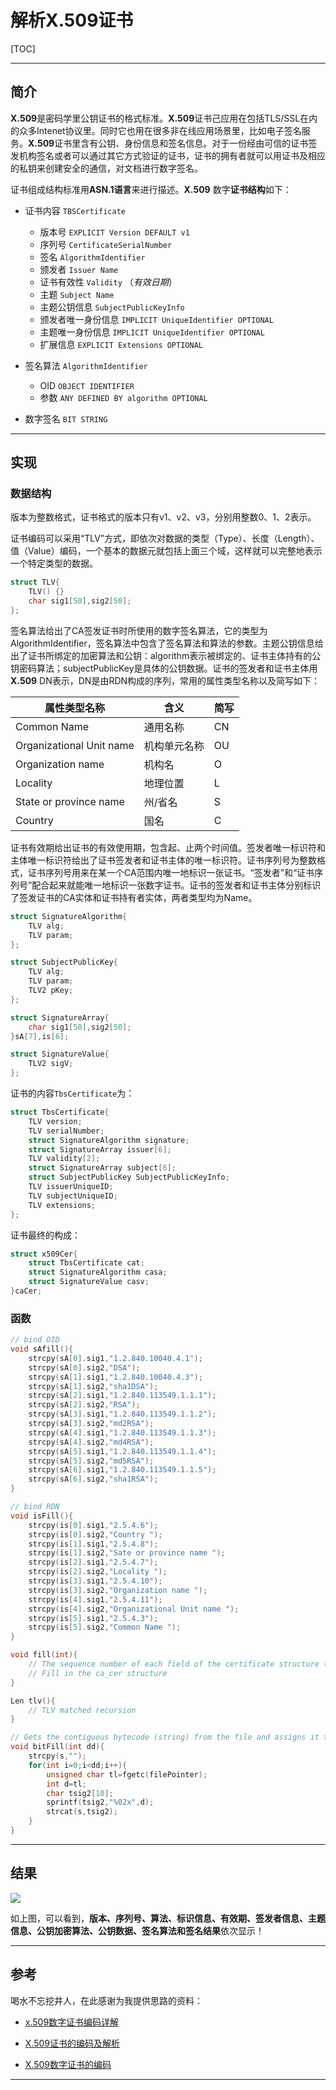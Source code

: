 # 解析**X.509**证书 


[TOC]

---

## 简介

**X.509**是密码学里公钥证书的格式标准。**X.509**证书己应用在包括TLS/SSL在内的众多Intenet协议里。同时它也用在很多非在线应用场景里，比如电子签名服务。**X.509**证书里含有公钥、身份信息和签名信息。对于一份经由可信的证书签发机构签名或者可以通过其它方式验证的证书，证书的拥有者就可以用证书及相应的私钥来创建安全的通信，对文档进行数字签名。

证书组成结构标准用**ASN.1语言**来进行描述。**X.509** 数字**证书结构**如下：

- 证书内容 `TBSCertificate`

  - 版本号 `EXPLICIT Version DEFAULT v1`
  - 序列号 `CertificateSerialNumber`
  - 签名 `AlgorithmIdentifier`
  - 颁发者  `Issuer Name`
  - 证书有效性 `Validity` （*有效日期*）
  - 主题 `Subject Name`
  - 主题公钥信息 `SubjectPublicKeyInfo`
  - 颁发者唯一身份信息 `IMPLICIT UniqueIdentifier OPTIONAL`
  - 主题唯一身份信息 `IMPLICIT UniqueIdentifier OPTIONAL`
  - 扩展信息 `EXPLICIT Extensions OPTIONAL`
- 签名算法 `AlgorithmIdentifier`
  - OID `OBJECT IDENTIFIER`
  - 参数 `ANY DEFINED BY algorithm OPTIONAL`
- 数字签名 `BIT STRING`

---

## 实现

### 数据结构

版本为整数格式，证书格式的版本只有v1、v2、v3，分别用整数0、1、2表示。

证书编码可以采用“TLV”方式，即依次对数据的类型（Type）、长度（Length）、值（Value）编码，一个基本的数据元就包括上面三个域，这样就可以完整地表示一个特定类型的数据。

```c
struct TLV{
    TLV() {}
    char sig1[50],sig2[50];
};
```

签名算法给出了CA签发证书时所使用的数字签名算法，它的类型为AlgorithmIdentifier，签名算法中包含了签名算法和算法的参数。主题公钥信息给出了证书所绑定的加密算法和公钥：algorithm表示被绑定的、证书主体持有的公钥密码算法；subjectPublicKey是具体的公钥数据。证书的签发者和证书主体用**X.509** DN表示，DN是由RDN构成的序列，常用的属性类型名称以及简写如下：

| 属性类型名称             | 含义         | 简写 |
| ------------------------ | ------------ | ---- |
| Common Name              | 通用名称     | CN   |
| Organizational Unit name | 机构单元名称 | OU   |
| Organization name        | 机构名       | O    |
| Locality                 | 地理位置     | L    |
| State or province name   | 州/省名      | S    |
| Country                  | 国名         | C    |

证书有效期给出证书的有效使用期，包含起、止两个时间值。签发者唯一标识符和主体唯一标识符给出了证书签发者和证书主体的唯一标识符。证书序列号为整数格式，证书序列号用来在某一个CA范围内唯一地标识一张证书。“签发者”和“证书序列号”配合起来就能唯一地标识一张数字证书。证书的签发者和证书主体分别标识了签发证书的CA实体和证书持有者实体，两者类型均为Name。

```c
struct SignatureAlgorithm{
    TLV alg;
    TLV param;
};

struct SubjectPublicKey{
    TLV alg;
    TLV param;
    TLV2 pKey;
};

struct SignatureArray{
    char sig1[50],sig2[50];
}sA[7],is[6];

struct SignatureValue{
    TLV2 sigV;
};
```

证书的内容`TbsCertificate`为：

```c
struct TbsCertificate{
    TLV version;
    TLV serialNumber;
    struct SignatureAlgorithm signature;
    struct SignatureArray issuer[6];
    TLV validity[2];
    struct SignatureArray subject[6];
    struct SubjectPublicKey SubjectPublicKeyInfo;
    TLV issuerUniqueID;
    TLV subjectUniqueID;
    TLV extensions;
};
```

证书最终的构成：

```c
struct x509Cer{
    struct TbsCertificate cat;
    struct SignatureAlgorithm casa;
    struct SignatureValue casv;
}caCer;
```

### 函数

```c
// bind OID
void sAfill(){
    strcpy(sA[0].sig1,"1.2.840.10040.4.1");
    strcpy(sA[0].sig2,"DSA");
    strcpy(sA[1].sig1,"1.2.840.10040.4.3");
    strcpy(sA[1].sig2,"sha1DSA");
    strcpy(sA[2].sig1,"1.2.840.113549.1.1.1");
    strcpy(sA[2].sig2,"RSA");
    strcpy(sA[3].sig1,"1.2.840.113549.1.1.2");
    strcpy(sA[3].sig2,"md2RSA");
    strcpy(sA[4].sig1,"1.2.840.113549.1.1.3");
    strcpy(sA[4].sig2,"md4RSA");
    strcpy(sA[5].sig1,"1.2.840.113549.1.1.4");
    strcpy(sA[5].sig2,"md5RSA");
    strcpy(sA[6].sig1,"1.2.840.113549.1.1.5");
    strcpy(sA[6].sig2,"sha1RSA");
}
```
```c
// bind RDN
void isFill(){
    strcpy(is[0].sig1,"2.5.4.6");
    strcpy(is[0].sig2,"Country ");
    strcpy(is[1].sig1,"2.5.4.8");
    strcpy(is[1].sig2,"Sate or province name ");
    strcpy(is[2].sig1,"2.5.4.7");
    strcpy(is[2].sig2,"Locality ");
    strcpy(is[3].sig1,"2.5.4.10");
    strcpy(is[3].sig2,"Organization name ");
    strcpy(is[4].sig1,"2.5.4.11");
    strcpy(is[4].sig2,"Organizational Unit name ");
    strcpy(is[5].sig1,"2.5.4.3");
    strcpy(is[5].sig2,"Common Name ");
}
```
```c
void fill(int){
    // The sequence number of each field of the certificate structure that invokes the TLV function is bound to the certificate structure content
    // Fill in the ca_cer structure
}
```
```c
Len tlv(){
	// TLV matched recursion    
}
```
```c
// Gets the contiguous bytecode (string) from the file and assigns it to the string s
void bitFill(int dd){
    strcpy(s,"");
    for(int i=0;i<dd;i++){
        unsigned char tl=fgetc(filePointer);
        int d=tl;
        char tsig2[10];
        sprintf(tsig2,"%02x",d);
        strcat(s,tsig2);
    }
}
```

---

## 结果

![](https://ws1.sinaimg.cn/bmiddle/006tNbRwgy1fy8w9bi0n0j30s240zh9v.jpg)

如上图，可以看到，**版本、序列号、算法、标识信息、有效期、签发者信息、主题信息、公钥加密算法、公钥数据、签名算法和签名结果**依次显示！

---

## 参考

喝水不忘挖井人，在此感谢为我提供思路的资料：

-  [x.509数字证书编码详解](https://blog.csdn.net/kesay/article/details/46874699)

- [X.509证书的编码及解析](https://www.cnblogs.com/jiu0821/p/4598352.html)

- [X.509数字证书的编码](http://blog.sina.com.cn/s/blog_49b531af0102eahs.html)

---